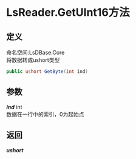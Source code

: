 # LsReader.GetUInt16方法
## 定义
命名空间:LsDBase.Core    
将数据转成ushort类型   
```C#
public ushort GetByte(int ind)
```
## 参数
***ind***  int    
数据在一行中的索引，0为起始点   
## 返回
***ushort***